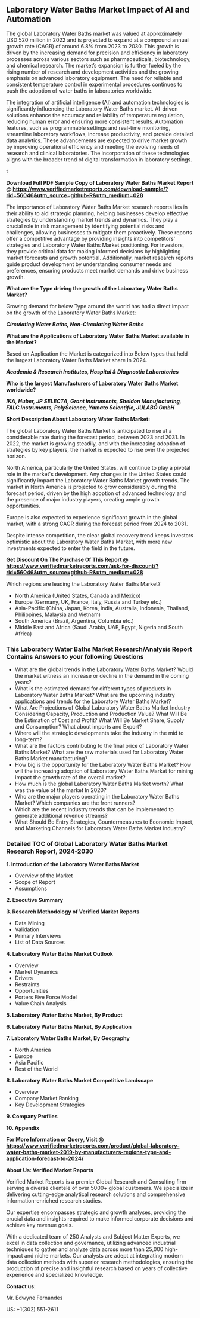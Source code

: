 <h2>Laboratory Water Baths Market Impact of AI and Automation</h2><p>The global Laboratory Water Baths market was valued at approximately USD 520 million in 2022 and is projected to expand at a compound annual growth rate (CAGR) of around 6.8% from 2023 to 2030. This growth is driven by the increasing demand for precision and efficiency in laboratory processes across various sectors such as pharmaceuticals, biotechnology, and chemical research. The market’s expansion is further fueled by the rising number of research and development activities and the growing emphasis on advanced laboratory equipment. The need for reliable and consistent temperature control in experimental procedures continues to push the adoption of water baths in laboratories worldwide.</p><p>The integration of artificial intelligence (AI) and automation technologies is significantly influencing the Laboratory Water Baths market. AI-driven solutions enhance the accuracy and reliability of temperature regulation, reducing human error and ensuring more consistent results. Automation features, such as programmable settings and real-time monitoring, streamline laboratory workflows, increase productivity, and provide detailed data analytics. These advancements are expected to drive market growth by improving operational efficiency and meeting the evolving needs of research and clinical laboratories. The incorporation of these technologies aligns with the broader trend of digital transformation in laboratory settings.</p>t</p><p id="" class=""><strong>Download Full PDF Sample Copy of Laboratory Water Baths Market Report @ <a href="https://www.verifiedmarketreports.com/download-sample/?rid=56046&utm_source=github-R&utm_medium=028" target="_blank">https://www.verifiedmarketreports.com/download-sample/?rid=56046&utm_source=github-R&utm_medium=028</a></strong></p><p>The importance of&nbsp;Laboratory Water Baths Market research reports lies in their ability to aid strategic planning, helping businesses develop effective strategies by understanding market trends and dynamics. They play a crucial role in risk management by identifying potential risks and challenges, allowing businesses to mitigate them proactively. These reports offer a competitive advantage by providing insights into competitors' strategies and Laboratory Water Baths Market positioning. For investors, they provide critical data for making informed decisions by highlighting market forecasts and growth potential. Additionally, market research reports guide product development by understanding consumer needs and preferences, ensuring products meet market demands and drive business growth.</p><p><strong>What are the&nbsp;Type driving the growth of the Laboratory Water Baths Market?</strong></p><p id="" class="">Growing demand for below Type around the world has had a direct impact on the growth of the Laboratory Water Baths Market:</p><em><strong>Circulating Water Baths, Non-Circulating Water Baths</strong></em></p><strong>What are the&nbsp;Applications&nbsp;of Laboratory Water Baths Market available in the Market?</strong></p><p id="" class="">Based on Application the Market is categorized into Below types that held the largest Laboratory Water Baths Market share In 2024.</p><em><strong>Academic & Research Institutes, Hospital & Diagnostic Laboratories</strong></em></p><strong>Who is the largest Manufacturers of Laboratory Water Baths Market worldwide?</strong></p><p><em><strong>IKA, Huber, JP SELECTA, Grant Instruments, Sheldon Manufacturing, FALC Instruments, PolyScience, Yamato Scientific, JULABO GmbH</strong></em></p><p id="" class=""><strong>Short Description About Laboratory Water Baths Market:</strong></p><p>The global Laboratory Water Baths Market is anticipated to rise at a considerable rate during the forecast period, between 2023 and 2031. In 2022, the market is growing steadily, and with the increasing adoption of strategies by key players, the market is expected to rise over the projected horizon.</p><p>North America, particularly the United States, will continue to play a pivotal role in the market's development. Any changes in the United States could significantly impact the Laboratory Water Baths Market growth trends. The market in North America is projected to grow considerably during the forecast period, driven by the high adoption of advanced technology and the presence of major industry players, creating ample growth opportunities.</p><p>Europe is also expected to experience significant growth in the global market, with a strong CAGR during the forecast period from 2024 to 2031.</p><p>Despite intense competition, the clear global recovery trend keeps investors optimistic about the Laboratory Water Baths Market, with more new investments expected to enter the field in the future.</p><p id="" class=""><strong>Get Discount On The Purchase Of This Report @ <a href="https://www.verifiedmarketreports.com/ask-for-discount/?rid=56046&utm_source=github-R&utm_medium=028" target="_blank">https://www.verifiedmarketreports.com/ask-for-discount/?rid=56046&utm_source=github-R&utm_medium=028</a></strong></p>Which regions are leading the Laboratory Water Baths Market?</p><ul><li>North America (United States, Canada and Mexico)</li><li>Europe (Germany, UK, France, Italy, Russia and Turkey etc.)</li><li>Asia-Pacific (China, Japan, Korea, India, Australia, Indonesia, Thailand, Philippines, Malaysia and Vietnam)</li><li>South America (Brazil, Argentina, Columbia etc.)</li><li>Middle East and Africa (Saudi Arabia, UAE, Egypt, Nigeria and South Africa)</li></ul><h3 id="" class="">This Laboratory Water Baths Market Research/Analysis Report Contains Answers to your following Questions</h3><ul><li>What are the global trends in the Laboratory Water Baths Market? Would the market witness an increase or decline in the demand in the coming years?</li><li>What is the estimated demand for different types of products in Laboratory Water Baths Market? What are the upcoming industry applications and trends for the Laboratory Water Baths Market?</li><li>What Are Projections of Global Laboratory Water Baths Market Industry Considering Capacity, Production and Production Value? What Will Be the Estimation of Cost and Profit? What Will Be Market Share, Supply and Consumption? What about imports and Export?</li><li>Where will the strategic developments take the industry in the mid to long-term?</li><li>What are the factors contributing to the final price of Laboratory Water Baths Market? What are the raw materials used for Laboratory Water Baths Market manufacturing?</li><li>How big is the opportunity for the Laboratory Water Baths Market? How will the increasing adoption of Laboratory Water Baths Market for mining impact the growth rate of the overall market?</li><li>How much is the global Laboratory Water Baths Market worth? What was the value of the market In 2020?</li><li>Who are the major players operating in the Laboratory Water Baths Market? Which companies are the front runners?</li><li>Which are the recent industry trends that can be implemented to generate additional revenue streams?</li><li>What Should Be Entry Strategies, Countermeasures to Economic Impact, and Marketing Channels for Laboratory Water Baths Market Industry?</li></ul><h3 id="" class="">Detailed TOC of Global Laboratory Water Baths Market Research Report, 2024-2030</h3><p id="" class=""><strong>1. Introduction of the Laboratory Water Baths Market</strong></p><ul><li>Overview of the Market</li><li>Scope of Report</li><li>Assumptions</li></ul><p id="" class=""><strong>2. Executive Summary</strong></p><p id="" class=""><strong>3. Research Methodology of Verified Market Reports</strong></p><ul><li>Data Mining</li><li>Validation</li><li>Primary Interviews</li><li>List of Data Sources</li></ul><p id="" class=""><strong>4. Laboratory Water Baths Market Outlook</strong></p><ul><li>Overview</li><li>Market Dynamics</li><li>Drivers</li><li>Restraints</li><li>Opportunities</li><li>Porters Five Force Model</li><li>Value Chain Analysis</li></ul><p id="" class=""><strong>5. Laboratory Water Baths Market, By Product</strong></p><p id="" class=""><strong>6. Laboratory Water Baths Market, By Application</strong></p><p id="" class=""><strong>7. Laboratory Water Baths Market, By Geography</strong></p><ul><li>North America</li><li>Europe</li><li>Asia Pacific</li><li>Rest of the World</li></ul><p id="" class=""><strong>8. Laboratory Water Baths Market Competitive Landscape</strong></p><ul><li>Overview</li><li>Company Market Ranking</li><li>Key Development Strategies</li></ul><p id="" class=""><strong>9. Company Profiles</strong></p><p id="" class=""><strong>10. Appendix</strong></p><p id="" class=""><strong>For More Information or Query, Visit @ <a href="https://www.verifiedmarketreports.com/product/global-laboratory-water-baths-market-2019-by-manufacturers-regions-type-and-application-forecast-to-2024/" target="_blank">https://www.verifiedmarketreports.com/product/global-laboratory-water-baths-market-2019-by-manufacturers-regions-type-and-application-forecast-to-2024/</a></strong></p><p id="" class=""><strong>About Us: Verified Market Reports</strong></p><p id="" class="">Verified Market Reports is a premier Global Research and Consulting firm serving a diverse clientele of over 5000+ global customers. We specialize in delivering cutting-edge analytical research solutions and comprehensive information-enriched research studies.</p><p id="" class="">Our expertise encompasses strategic and growth analyses, providing the crucial data and insights required to make informed corporate decisions and achieve key revenue goals.</p><p id="" class="">With a dedicated team of 250 Analysts and Subject Matter Experts, we excel in data collection and governance, utilizing advanced industrial techniques to gather and analyze data across more than 25,000 high-impact and niche markets. Our analysts are adept at integrating modern data collection methods with superior research methodologies, ensuring the production of precise and insightful research based on years of collective experience and specialized knowledge.</p><p id="" class=""><strong>Contact us:</strong></p><p id="" class="">Mr. Edwyne Fernandes</p><p id="" class="">US: +1(302) 551-2611</p>